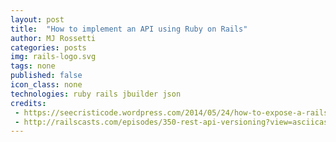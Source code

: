 ```yaml
---
layout: post
title:  "How to implement an API using Ruby on Rails"
author: MJ Rossetti
categories: posts
img: rails-logo.svg
tags: none
published: false
icon_class: none
technologies: ruby rails jbuilder json
credits:
 - https://seecristicode.wordpress.com/2014/05/24/how-to-expose-a-rails-api/
 - http://railscasts.com/episodes/350-rest-api-versioning?view=asciicast
---
```

